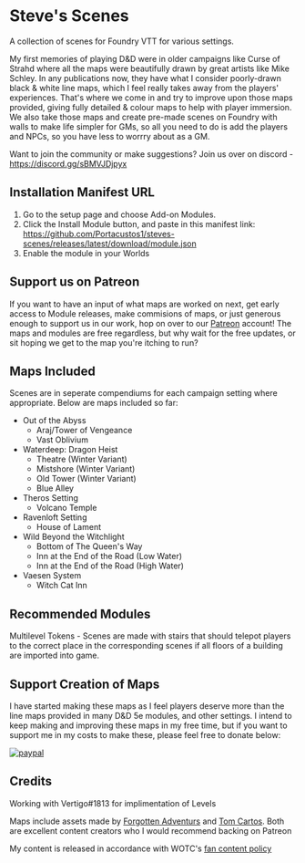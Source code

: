 # Steve's Scenes
A collection of scenes for Foundry VTT for various settings. 

My first memories of playing D&D were in older campaigns like Curse of Strahd where all the maps were beautifully drawn by great artists like Mike Schley. In any publications now, they have what I consider poorly-drawn black & white line maps, which I feel really takes away from the players' experiences. That's where we come in and try to improve upon those maps provided, giving fully detailed & colour maps to help with player immersion. We also take those maps and create pre-made scenes on Foundry with walls to make life simpler for GMs, so all you need to do is add the players and NPCs, so you have less to worrry about as a GM.

Want to join the community or make suggestions? Join us over on discord - https://discord.gg/sBMVJDjpyx

## Installation Manifest URL
1. Go to the setup page and choose Add-on Modules.
2. Click the Install Module button, and paste in this manifest link: https://github.com/Portacustos1/steves-scenes/releases/latest/download/module.json
3. Enable the module in your Worlds

## Support us on Patreon
If you want to have an input of what maps are worked on next, get early access to Module releases, make commisions of maps, or just generous enough to support us in our work, hop on over to our [Patreon](https://www.patreon.com/stevesscenes) account! The maps and modules are free regardless, but why wait for the free updates, or sit hoping we get to the map you're itching to run? 

## Maps Included

Scenes are in seperate compendiums for each campaign setting where appropriate. Below are maps included so far:

* Out of the Abyss
  * Araj/Tower of Vengeance
  * Vast Oblivium
* Waterdeep: Dragon Heist
  * Theatre (Winter Variant)
  * Mistshore (Winter Variant)
  * Old Tower (Winter Variant)
  * Blue Alley
* Theros Setting
  * Volcano Temple
* Ravenloft Setting
  * House of Lament
* Wild Beyond the Witchlight
  * Bottom of The Queen's Way
  * Inn at the End of the Road (Low Water)
  * Inn at the End of the Road (High Water)
* Vaesen System
  * Witch Cat Inn

## Recommended Modules

Multilevel Tokens - Scenes are made with stairs that should telepot players to the correct place in the corresponding scenes if all floors of a building are imported into game.

## Support Creation of Maps

I have started making these maps as I feel players deserve more than the line maps provided in many D&D 5e modules, and other settings. I intend to keep making and improving these maps in my free time, but if you want to support me in my costs to make these, please feel free to donate below:


[![paypal](https://www.paypalobjects.com/en_US/i/btn/btn_donateCC_LG.gif)](https://www.paypal.com/donate?hosted_button_id=PYNHM9N7WPXQ4)

## Credits

Working with Vertigo#1813 for implimentation of Levels

Maps include assets made by [Forgotten Adventurs](https://www.patreon.com/forgottenadventures/) and [Tom Cartos](https://www.patreon.com/tomcartos/). Both are excellent content creators who I would recommend backing on Patreon

My content is released in accordance with WOTC's [fan content policy](https://company.wizards.com/en/legal/fancontentpolicy)

